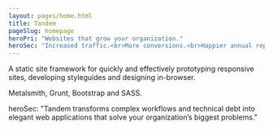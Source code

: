 ```yaml
---
layout: pages/home.html
title: Tandem
pageSlug: homepage
heroPri: "Websites that grow your organization."
heroSec: "Increased traffic.<br>More conversions.<br>Happier annual reports.<br><strong>What can we achieve together?</strong>"
---
```

A static site framework for quickly and effectively prototyping responsive sites, developing styleguides and designing in-browser.


Metalsmith, Grunt, Bootstrap and SASS.

heroSec: "Tandem transforms complex workflows and technical debt into elegant web applications that solve your organization’s biggest problems."
